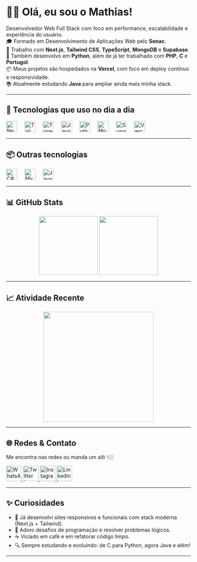 <h1 align="left">👋🏼 Olá, eu sou o Mathias!</h1>

<p align="left">
  Desenvolvedor Web Full Stack com foco em performance, escalabilidade e experiência do usuário. <br/>
  🎓 Formado em Desenvolvimento de Aplicações Web pelo <strong>Senac</strong>.<br/>
  🚀 Trabalho com <strong>Next.js</strong>, <strong>Tailwind CSS</strong>, <strong>TypeScript</strong>, <strong>MongoDB</strong> e <strong>Supabase</strong>.<br/>
  🐍 Também desenvolvo em <strong>Python</strong>, além de já ter trabalhado com <strong>PHP</strong>, <strong>C</strong> e <strong>Portugol</strong>.<br/>
  📦 Meus projetos são hospedados na <strong>Vercel</strong>, com foco em deploy contínuo e responsividade.<br/>
  📚 Atualmente estudando <strong>Java</strong> para ampliar ainda mais minha stack.
</p>

---

<h2 align="left">🚀 Tecnologias que uso no dia a dia</h2>

<div align="left">
  <img src="https://skillicons.dev/icons?i=nextjs" height="30" alt="Next.js" />
  <img width="12" />
  <img src="https://skillicons.dev/icons?i=tailwind" height="30" alt="TailwindCSS" />
  <img width="12" />
  <img src="https://skillicons.dev/icons?i=ts" height="30" alt="TypeScript" />
  <img width="12" />
  <img src="https://skillicons.dev/icons?i=js" height="30" alt="JavaScript" />
  <img width="12" />
  <img src="https://skillicons.dev/icons?i=py" height="30" alt="Python" />
  <img width="12" />
  <img src="https://skillicons.dev/icons?i=mongodb" height="30" alt="MongoDB" />
  <img width="12" />
  <img src="https://skillicons.dev/icons?i=supabase" height="30" alt="Supabase" />
  <img width="12" />
  <img src="https://skillicons.dev/icons?i=vercel" height="30" alt="Vercel" />
</div>

---

<h2 align="left">📦 Outras tecnologias</h2>

<div align="left">
  <img src="https://skillicons.dev/icons?i=cs" height="30" alt="C#" />
  <img width="12" />
  <img src="https://skillicons.dev/icons?i=mysql" height="30" alt="MySQL" />
  <img width="12" />
  <!-- Placeholder para Java e outros futuros -->
  <img src="https://skillicons.dev/icons?i=java" height="30" alt="Java (em estudo)" />
</div>

---

<h2 align="left">📊 GitHub Stats</h2>

<div align="center">
  <img src="https://github-readme-stats.vercel.app/api?username=mathznxs&show_icons=true&theme=github_dark&include_all_commits=true&count_private=true&hide_border=false" height="160" />
  <img src="https://github-readme-stats.vercel.app/api/top-langs?username=mathznxs&layout=compact&langs_count=7&theme=github_dark&hide_border=false" height="160" />
</div>

---

<h2 align="left">📈 Atividade Recente</h2>

<div align="center">
  <img src="https://github-readme-activity-graph.vercel.app/graph?username=mathznxs&radius=16&theme=github-dark&area=true&hide_border=false" height="300" />
</div>

---

<h2 align="left">🌐 Redes & Contato</h2>

<p align="left">Me encontra nas redes ou manda um alô 👇🏼</p>

<div align="left">
  <a href="https://contate.me/devmathznxs" target="_blank">
    <img src="https://raw.githubusercontent.com/maurodesouza/profile-readme-generator/master/src/assets/icons/social/whatsapp/default.svg" width="42" height="42" alt="WhatsApp logo" />
  </a>
  <a href="https://x.com/devmathznx" target="_blank">
    <img src="https://raw.githubusercontent.com/maurodesouza/profile-readme-generator/master/src/assets/icons/social/twitter/default.svg" width="42" height="42" alt="Twitter logo" />
  </a>
  <a href="https://www.instagram.com/dev.mathz" target="_blank">
    <img src="https://raw.githubusercontent.com/maurodesouza/profile-readme-generator/master/src/assets/icons/social/instagram/default.svg" width="42" height="42" alt="Instagram logo" />
  </a>
  <a href="#" target="_blank">
    <img src="https://raw.githubusercontent.com/maurodesouza/profile-readme-generator/master/src/assets/icons/social/linkedin/default.svg" width="42" height="42" alt="LinkedIn logo" />
  </a>
</div>

---

<h2 align="left">✨ Curiosidades</h2>

- 💼 Já desenvolvi sites responsivos e funcionais com stack moderna (Next.js + Tailwind).
- 🎯 Adoro desafios de programação e resolver problemas lógicos.
- ☕ Viciado em café e em refatorar código limpo.
- 🔍 Sempre estudando e evoluindo: de C para Python, agora Java e além!

---
